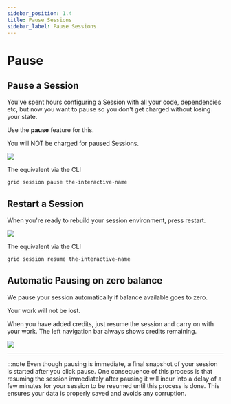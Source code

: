 ```yaml
---
sidebar_position: 1.4
title: Pause Sessions
sidebar_label: Pause Sessions
---
```

# Pause

## Pause a Session

You've spent hours configuring a Session with all your code, dependencies etc, but now you want to pause so you don't get charged without losing your state.

Use the **pause** feature for this.

You will NOT be charged for paused Sessions.

![](/images/sessions/pause.gif)

The equivalent via the CLI

```bash
grid session pause the-interactive-name
```

## Restart a Session

When you're ready to rebuild your session environment, press restart.

![](/images/sessions/unpause.gif)

The equivalent via the CLI

```bash
grid session resume the-interactive-name
```

## Automatic Pausing on zero balance

We pause your session automatically if balance available goes to zero.

Your work will not be lost.

When you have added credits, just resume the session and carry on with your work. The left navigation bar always shows credits remaining.

![](/images/sessions/autopausing.gif)

---

:::note
Even though pausing is immediate, a final snapshot of your session is started after you click pause. 
One consequence of this process is that resuming the session immediately after pausing it will incur into a 
delay of a few minutes for your session to be resumed until this process is done.  This ensures your data is properly
saved and avoids any corruption.
